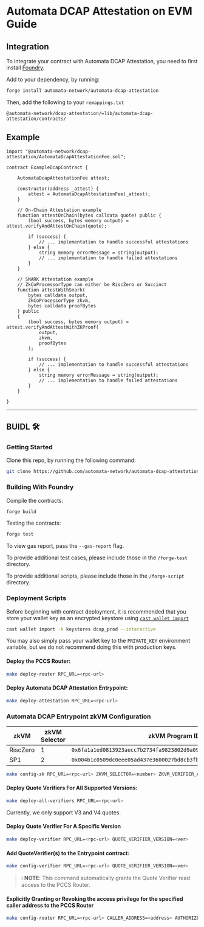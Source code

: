 # Automata DCAP Attestation on EVM Guide

## Integration

To integrate your contract with Automata DCAP Attestation, you need to first install [Foundry](https://book.getfoundry.sh/getting-started/installation).

Add to your dependency, by running:

```bash
forge install automata-network/automata-dcap-attestation
```

Then, add the following to your `remappings.txt`

```
@automata-network/dcap-attestation/=lib/automata-dcap-attestation/contracts/
```

## Example

```solidity
import "@automata-network/dcap-attestation/AutomataDcapAttestationFee.sol";

contract ExampleDcapContract {

    AutomataDcapAttestationFee attest;

    constructor(address _attest) {
        attest = AutomataDcapAttestationFee(_attest);
    }

    // On-Chain Attestation example
    function attestOnChain(bytes calldata quote) public {
        (bool success, bytes memory output) = attest.verifyAndAttestOnChain(quote);

        if (success) {
            // ... implementation to handle successful attestations
        } else {
            string memory errorMessage = string(output);
            // ... implementation to handle failed attestations
        }
    }

    // SNARK Attestation example
    // ZkCoProcessorType can either be RiscZero or Succinct
    function attestWithSnark(
        bytes calldata output,
        ZkCoProcessorType zkvm,
        bytes calldata proofBytes
    ) public 
    {
        (bool success, bytes memory output) = attest.verifyAndAttestWithZKProof(
            output,
            zkvm,
            proofBytes
        );

        if (success) {
            // ... implementation to handle successful attestations
        } else {
            string memory errorMessage = string(output);
            // ... implementation to handle failed attestations
        }
    }

}
```

---

## BUIDL 🛠️

### Getting Started

Clone this repo, by running the following command:

```bash
git clone https://github.com/automata-network/automata-dcap-attestation.git --recurse-submodules
```

### Building With Foundry

Compile the contracts:

```bash
forge build
```

Testing the contracts:

```bash
forge test
```

To view gas report, pass the `--gas-report` flag.

To provide additional test cases, please include those in the `/forge-test` directory.

To provide additional scripts, please include those in the `/forge-script` directory.

### Deployment Scripts

Before beginning with contract deployment, it is recommended that you store your wallet key as an encrypted keystore using [`cast wallet import`](https://book.getfoundry.sh/reference/cast/cast-wallet-import)

```bash
cast wallet import -k keystores dcap_prod --interactive
```

You may also simply pass your wallet key to the `PRIVATE_KEY` environment variable, but we do not recommend doing this with production keys.

#### Deploy the PCCS Router:

```bash
make deploy-router RPC_URL=<rpc-url>
```

#### Deploy Automata DCAP Attestation Entrypoint:

```bash
make deploy-attestation RPC_URL=<rpc-url>
```

### Automata DCAP Entrypoint zkVM Configuration

| zkVM | zkVM Selector | zkVM Program ID |
| --- | --- | --- |
| RiscZero | 1 | `0x6fa1a1ed0813923aecc7b2734fa9823802d9a0975096a8e2774dbd59a753e6e0` |
| SP1 | 2 | `0x004b1c0509dc0eee05ad437e3600027bd8cb3fbb03b29bf9cd839ae2e684c749` |

```bash
make config-zk RPC_URL=<rpc-url> ZKVM_SELECTOR=<number> ZKVM_VERIFIER_ADDRESS=<address> ZKVM_PROGRAM_IDENTIFIER=<identifier>
```

#### Deploy Quote Verifiers For All Supported Versions:

```bash
make deploy-all-verifiers RPC_URL=<rpc-url>
```
Currently, we only support V3 and V4 quotes.

#### Deploy Quote Verifier For A Specific Version

```bash
make deploy-verifier RPC_URL=<rpc-url> QUOTE_VERIFIER_VERSION=<ver>
```

#### Add QuoteVerifier(s) to the Entrypoint contract:

```bash
make config-verifier RPC_URL=<rpc-url> QUOTE_VERIFIER_VERSION=<ver>
```

> ℹ️ **NOTE**: This command automatically grants the Quote Verifier read access to the PCCS Router.


#### Explicitly Granting or Revoking the access privilege for the specified caller address to the PCCS Router

```bash
make config-router RPC_URL=<rpc-url> CALLER_ADDRESS=<address> AUTHORIZED=<true | false>
```

